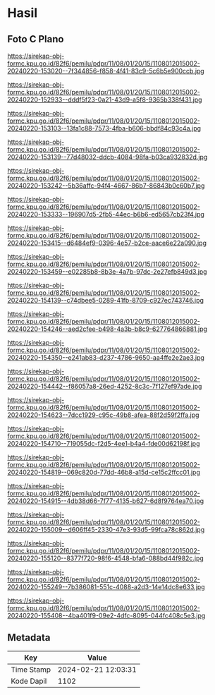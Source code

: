 # Hasil

## Foto C Plano

https://sirekap-obj-formc.kpu.go.id/82f6/pemilu/pdpr/11/08/01/20/15/1108012015002-20240220-153020--7f344856-f858-4f41-83c9-5c6b5e900ccb.jpg

https://sirekap-obj-formc.kpu.go.id/82f6/pemilu/pdpr/11/08/01/20/15/1108012015002-20240220-152933--dddf5f23-0a21-43d9-a5f8-9365b338f431.jpg

https://sirekap-obj-formc.kpu.go.id/82f6/pemilu/pdpr/11/08/01/20/15/1108012015002-20240220-153103--13fa1c88-7573-4fba-b606-bbdf84c93c4a.jpg

https://sirekap-obj-formc.kpu.go.id/82f6/pemilu/pdpr/11/08/01/20/15/1108012015002-20240220-153139--77d48032-ddcb-4084-98fa-b03ca932832d.jpg

https://sirekap-obj-formc.kpu.go.id/82f6/pemilu/pdpr/11/08/01/20/15/1108012015002-20240220-153242--5b36affc-94f4-4667-86b7-86843b0c60b7.jpg

https://sirekap-obj-formc.kpu.go.id/82f6/pemilu/pdpr/11/08/01/20/15/1108012015002-20240220-153333--196907d5-2fb5-44ec-b6b6-ed5657cb23f4.jpg

https://sirekap-obj-formc.kpu.go.id/82f6/pemilu/pdpr/11/08/01/20/15/1108012015002-20240220-153415--d6484ef9-0396-4e57-b2ce-aace6e22a090.jpg

https://sirekap-obj-formc.kpu.go.id/82f6/pemilu/pdpr/11/08/01/20/15/1108012015002-20240220-153459--e02285b8-8b3e-4a7b-97dc-2e27efb849d3.jpg

https://sirekap-obj-formc.kpu.go.id/82f6/pemilu/pdpr/11/08/01/20/15/1108012015002-20240220-154139--c74dbee5-0289-41fb-8709-c927ec743746.jpg

https://sirekap-obj-formc.kpu.go.id/82f6/pemilu/pdpr/11/08/01/20/15/1108012015002-20240220-154246--aed2cfee-b498-4a3b-b8c9-627764866881.jpg

https://sirekap-obj-formc.kpu.go.id/82f6/pemilu/pdpr/11/08/01/20/15/1108012015002-20240220-154350--e241ab83-d237-4786-9650-aa4ffe2e2ae3.jpg

https://sirekap-obj-formc.kpu.go.id/82f6/pemilu/pdpr/11/08/01/20/15/1108012015002-20240220-154442--f86057a8-26ed-4252-8c3c-7f127ef97ade.jpg

https://sirekap-obj-formc.kpu.go.id/82f6/pemilu/pdpr/11/08/01/20/15/1108012015002-20240220-154623--7dcc1929-c95c-49b8-afea-88f2d59f2ffa.jpg

https://sirekap-obj-formc.kpu.go.id/82f6/pemilu/pdpr/11/08/01/20/15/1108012015002-20240220-154710--719055dc-f2d5-4ee1-b4a4-fde00d62198f.jpg

https://sirekap-obj-formc.kpu.go.id/82f6/pemilu/pdpr/11/08/01/20/15/1108012015002-20240220-154819--069c820d-77dd-46b8-a15d-ce15c2ffcc01.jpg

https://sirekap-obj-formc.kpu.go.id/82f6/pemilu/pdpr/11/08/01/20/15/1108012015002-20240220-154915--4db38d66-7f77-4135-b627-6d8f9764ea70.jpg

https://sirekap-obj-formc.kpu.go.id/82f6/pemilu/pdpr/11/08/01/20/15/1108012015002-20240220-155009--d606ff45-2330-47e3-93d5-99fca78c862d.jpg

https://sirekap-obj-formc.kpu.go.id/82f6/pemilu/pdpr/11/08/01/20/15/1108012015002-20240220-155120--8377f720-98f6-4548-bfa6-088bd44f982c.jpg

https://sirekap-obj-formc.kpu.go.id/82f6/pemilu/pdpr/11/08/01/20/15/1108012015002-20240220-155249--7b386081-551c-4088-a2d3-14e14dc8e633.jpg

https://sirekap-obj-formc.kpu.go.id/82f6/pemilu/pdpr/11/08/01/20/15/1108012015002-20240220-155408--4ba401f9-09e2-4dfc-8095-044fc408c5e3.jpg


## Metadata

| Key        | Value               |
| ---------- | ------------------- |
| Time Stamp | 2024-02-21 12:03:31 |
| Kode Dapil | 1102                |




